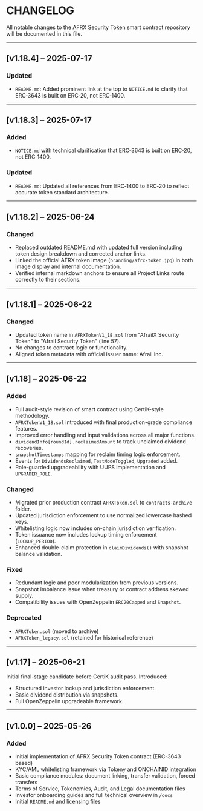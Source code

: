 # CHANGELOG

All notable changes to the AFRX Security Token smart contract repository will be documented in this file.

----------

## [v1.18.4] – 2025-07-17

### Updated

-   `README.md`: Added prominent link at the top to `NOTICE.md` to clarify that ERC‑3643 is built on ERC‑20, not ERC‑1400.

----------

## [v1.18.3] – 2025-07-17

### Added

-   `NOTICE.md` with technical clarification that ERC‑3643 is built on ERC‑20, not ERC‑1400.

### Updated

-   `README.md`: Updated all references from ERC‑1400 to ERC‑20 to reflect accurate token standard architecture.

----------

## [v1.18.2] – 2025-06-24

### Changed

-   Replaced outdated README.md with updated full version including token design breakdown and corrected anchor links.
-   Linked the official AFRX token image (`branding/afrx-token.jpg`) in both image display and internal documentation.
-   Verified internal markdown anchors to ensure all Project Links route correctly to their sections.

----------

## [v1.18.1] – 2025-06-22

### Changed

-   Updated token name in `AFRXTokenV1_18.sol` from "AfrailX Security Token" to "Afrail Security Token" (line 57).
-   No changes to contract logic or functionality.
-   Aligned token metadata with official issuer name: Afrail Inc.

----------

## [v1.18] – 2025-06-22

### Added

-   Full audit-style revision of smart contract using CertiK-style methodology.
-   `AFRXTokenV1_18.sol` introduced with final production-grade compliance features.
-   Improved error handling and input validations across all major functions.
-   `dividendInfo[roundId].reclaimedAmount` to track unclaimed dividend recoveries.
-   `snapshotTimestamps` mapping for reclaim timing logic enforcement.
-   Events for `DividendsReclaimed`, `TestModeToggled`, `Upgraded` added.
-   Role-guarded upgradeability with UUPS implementation and `UPGRADER_ROLE`.

### Changed

-   Migrated prior production contract `AFRXToken.sol` to `contracts-archive` folder.
-   Updated jurisdiction enforcement to use normalized lowercase hashed keys.
-   Whitelisting logic now includes on-chain jurisdiction verification.
-   Token issuance now includes lockup timing enforcement (`LOCKUP_PERIOD`).
-   Enhanced double-claim protection in `claimDividends()` with snapshot balance validation.

### Fixed

-   Redundant logic and poor modularization from previous versions.
-   Snapshot imbalance issue when treasury or contract address skewed supply.
-   Compatibility issues with OpenZeppelin `ERC20Capped` and `Snapshot`.

### Deprecated

-   `AFRXToken.sol` (moved to archive)
-   `AFRXToken_legacy.sol` (retained for historical reference)

----------

## [v1.17] – 2025-06-21

Initial final-stage candidate before CertiK audit pass. Introduced:

-   Structured investor lockup and jurisdiction enforcement.
-   Basic dividend distribution via snapshots.
-   Full OpenZeppelin upgradeable framework.

----------

## [v1.0.0] – 2025-05-26

### Added

-   Initial implementation of AFRX Security Token contract (ERC-3643 based)
-   KYC/AML whitelisting framework via Tokeny and ONCHAINID integration
-   Basic compliance modules: document linking, transfer validation, forced transfers
-   Terms of Service, Tokenomics, Audit, and Legal documentation files
-   Investor onboarding guides and full technical overview in `/docs`
-   Initial `README.md` and licensing files
